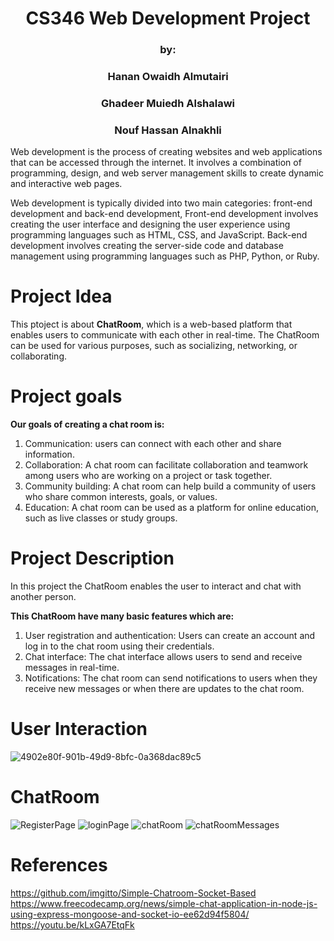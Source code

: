 <h1 align="center">CS346 Web Development Project </h1>
<h3 align="center">by: </h3>
<h3 align="center">Hanan Owaidh Almutairi </h3>
<h3 align="center">Ghadeer Muiedh Alshalawi </h3>
<h3 align="center">Nouf Hassan Alnakhli </h3>

Web development is the process of creating websites and web applications that can be accessed through the internet. It involves a combination of programming, design, and web server management skills to create dynamic and interactive web pages. 

Web development is typically divided into two main categories: front-end development and back-end development, Front-end development involves creating the user interface and designing the user experience using programming languages such as HTML, CSS, and JavaScript. Back-end development involves creating the server-side code and database management using programming languages such as PHP, Python, or Ruby.

# Project Idea
This ptoject is about <b>ChatRoom</b>, which is a web-based platform that enables users to communicate with each other in real-time.
The ChatRoom can be used for various purposes, such as socializing, networking, or collaborating.

# Project goals

<b>Our goals of creating a chat room is:</b> 
1. Communication: users can connect with each other and share information.
2. Collaboration: A chat room can facilitate collaboration and teamwork among users who are working on a project or task together.
3. Community building: A chat room can help build a community of users who share common interests, goals, or values.
5. Education: A chat room can be used as a platform for online education, such as live classes or study groups.

# Project Description

In this project the ChatRoom enables the user to interact and chat with another person.

<b> This ChatRoom have many basic features which are:</b>
1. User registration and authentication: Users can create an account and log in to the chat room using their credentials.
2. Chat interface: The chat interface allows users to send and receive messages in real-time. 
3. Notifications: The chat room can send notifications to users when they receive new messages or when there are updates to the chat room.

# User Interaction

![4902e80f-901b-49d9-8bfc-0a368dac89c5](https://github.com/noof450/WebProject/assets/95547167/c99052ff-c786-4b09-8c79-577e6380dff6)<br>


# ChatRoom
![RegisterPage](https://github.com/noof450/WebProject/assets/95547167/97270836-8511-423b-aa21-fb7e966f4a02)
![loginPage](https://github.com/noof450/WebProject/assets/95547167/4e5e24e5-34c6-4df1-9788-3a4abf8f79c1)
![chatRoom](https://github.com/noof450/WebProject/assets/95547167/2a3b1ea3-4f5a-4914-b03f-3615b5e683c1)
![chatRoomMessages](https://github.com/noof450/WebProject/assets/95547167/397500ea-c118-4f82-98ad-cdd9fbe1bd82)


# References
https://github.com/imgitto/Simple-Chatroom-Socket-Based <br>
https://www.freecodecamp.org/news/simple-chat-application-in-node-js-using-express-mongoose-and-socket-io-ee62d94f5804/<br>
https://youtu.be/kLxGA7EtqFk<br>


